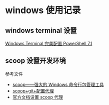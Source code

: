 # windows 使用记录

## windows terminal 设置

[Windows Terminal 完美配置 PowerShell 7.1
](https://zhuanlan.zhihu.com/p/137595941)

## scoop 设置开发环境

参考文件

- [scoop——强大的 Windows 命令行包管理工具](https://www.jianshu.com/p/50993df76b1c)
- [scoop+git+配置代理](https://www.jianshu.com/p/0b6dcef94610)
- [官方文档设置 scoop 代理](https://github.com/ScoopInstaller/Scoop/wiki/Using-Scoop-behind-a-proxy)

